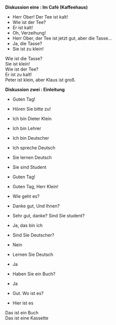 **Diskussion eine : Im Café (Kaffeehaus)**

- Herr Ober!
Der Tee ist kalt!
- Wie ist der Tee?
- Er ist kalt!
- Oh, Verzeihung!
- Herr Ober, der Tee ist jetzt gut,
aber die Tasse...
- Ja, die Tasse?
- Sie ist zu klein!

Wie ist die Tasse?  
Sie ist klein!  
Wie ist der Tee?  
Er ist zu kalt!  
Peter ist klein, aber Klaus ist groß.

**Diskussion zwei : Einleitung**

- Guten Tag!
- Hören Sie bitte zu!
- Ich bin Dieter Klein
- Ich bin Lehrer
- Ich bin Deutscher
- Ich spreche Deutsch
- Sie lernen Deutsch
- Sie sind Student

- Guten Tag!
- Guten Tag, Herr Klein!
- Wie geht es?
- Danke gut, Und Ihnen?
- Sehr gut, danke? Sind Sie student?
- Ja, das bin ich
- Sind Sie Deutscher?
- Nein
- Lernen Sie Deutsch
- Ja
- Haben Sie ein Buch?
- Ja
- Gut. Wo ist es?
- Hier ist es

Das ist ein Buch  
Das ist eine Kassette


